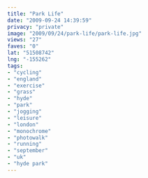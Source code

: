 ```yaml
---
title: "Park Life"
date: "2009-09-24 14:39:59"
privacy: "private"
image: "2009/09/24/park-life/park-life.jpg"
views: "27"
faves: "0"
lat: "51508742"
lng: "-155262"
tags:
- "cycling"
- "england"
- "exercise"
- "grass"
- "hyde"
- "park"
- "jogging"
- "leisure"
- "london"
- "monochrome"
- "photowalk"
- "running"
- "september"
- "uk"
- "hyde park"
---
```

<a href="/photos/2009/09/24/park-life" rel="nofollow"></a>
